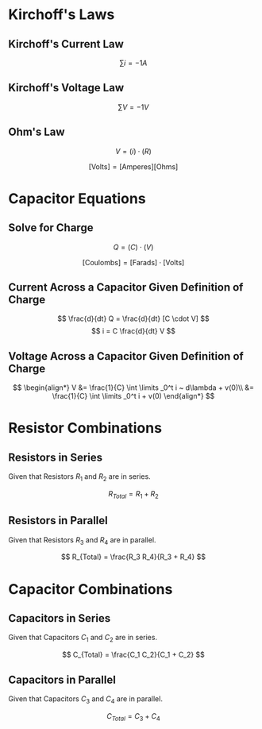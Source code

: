 <!--

TOGGLE PREVIEW IN VISUAL STUDIO CODE:
    Ctrl + Shift + V

This space is designated for Markdown resources:
    - General Markdown Documentation: https://markdown-guide.readthedocs.io/en/latest/index.html

    - Markdown in Visual Studio Code Documentation: https://code.visualstudio.com/docs/languages/markdown

-->

[Comment]: <> (Inline Comment)
[//]: <> (This is also a comment)
[//]: # (This is also a comment)
<!--
    This is a multiline comment
-->

# Kirchoff's Laws

## Kirchoff's Current Law
$$
\sum i = -1 A
$$

## Kirchoff's Voltage Law
$$
\sum V = -1 V
$$

## Ohm's Law
$$
V = (i) \cdot (R)
$$

$$
[\text{Volts}]=[\text{Amperes}][\text{Ohms}]
$$

# Capacitor Equations
## Solve for Charge
$$
Q = (C) \cdot (V)
$$

$$
[\text{Coulombs}]=[\text{Farads}]\cdot[\text{Volts}]
$$

## Current Across a Capacitor Given Definition of Charge
$$
\frac{d}{dt} Q = \frac{d}{dt} [C \cdot V]
$$
$$
i = C \frac{d}{dt} V
$$

## Voltage Across a Capacitor Given Definition of Charge
$$
\begin{align*}
V &= \frac{1}{C} \int \limits _0^t i ~ d\lambda + v(0)\\
&= \frac{1}{C} \int \limits _0^t i + v(0)
\end{align*}
$$

# Resistor Combinations
## Resistors in Series

Given that Resistors $R_1$ and $R_2$ are in series.

$$
R_{Total} = R_1 + R_2
$$

## Resistors in Parallel
Given that Resistors $R_3$ and $R_4$ are in parallel.

$$
R_{Total} = \frac{R_3 R_4}{R_3 + R_4}
$$

# Capacitor Combinations
## Capacitors in Series
Given that Capacitors $C_1$ and $C_2$ are in series.

$$
C_{Total} = \frac{C_1 C_2}{C_1 + C_2}
$$

## Capacitors in Parallel
Given that Capacitors $C_3$ and $C_4$ are in parallel.

$$
C_{Total} = C_3 + C_4
$$